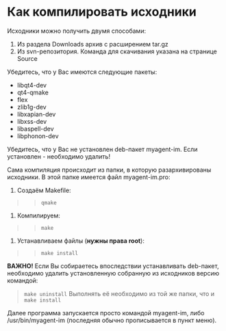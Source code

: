 # Как компилировать исходники #

Исходники можно получить двумя способами:
  1. Из раздела Downloads архив с расширением tar.gz
  1. Из svn-репозитория. Команда для скачивания указана на странице Source

Убедитесь, что у Вас имеются следующие пакеты:
  * libqt4-dev
  * qt4-qmake
  * flex
  * zlib1g-dev
  * libxapian-dev
  * libxss-dev
  * libaspell-dev
  * libphonon-dev

Убедитесь, что у Вас не установлен deb-пакет myagent-im. Если установлен - необходимо удалить!

Сама компиляция происходит из папки, в которую разархивированы исходники. В этой папке имеется файл myagent-im.pro:
  1. Создаём Makefile:
> > `qmake`
  1. Компилируем:
> > `make`
  1. Устанавливаем файлы (**нужны права root**):
> > `make install`

**ВАЖНО!** Если Вы собираетесь впоследствии устанавливать deb-пакет, необходимо удалить установленную собранную из исходников версию командой:

> `make uninstall`
Выполнять её необходимо из той же папки, что и `make install`

Далее программа запускается просто командой myagent-im, либо /usr/bin/myagent-im (последняя обычно прописывается в пункт меню).